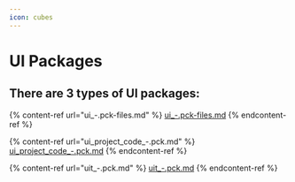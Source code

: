 ```yaml
---
icon: cubes
---
```


# UI Packages

## There are 3 types of UI packages:

{% content-ref url="ui_-.pck-files.md" %}
[ui\_-.pck-files.md](ui_-.pck-files.md)
{% endcontent-ref %}

{% content-ref url="ui_project_code_-.pck.md" %}
[ui\_project\_code\_-.pck.md](ui_project_code_-.pck.md)
{% endcontent-ref %}

{% content-ref url="uit_-.pck.md" %}
[uit\_-.pck.md](uit_-.pck.md)
{% endcontent-ref %}

